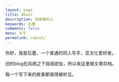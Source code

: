 ```yaml
---
layout: page
title: About
description: 讲故事的人
keywords: 石墨
comments: false
menu: 关于
permalink: /about/
---
```


你好，我是石墨，一个普通的同人写手，亚文化爱好者。

旧的blog在风雨之下摇摇欲坠，所以来这里做文章存档。

每一个写下来的故事都值得被听见。